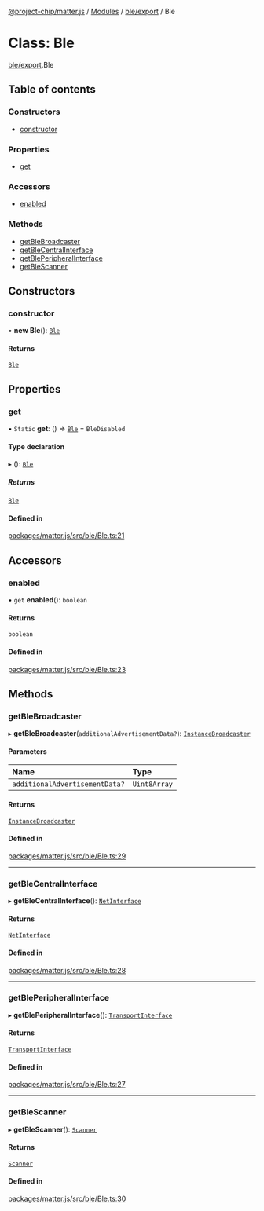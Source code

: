 [@project-chip/matter.js](../README.md) / [Modules](../modules.md) / [ble/export](../modules/ble_export.md) / Ble

# Class: Ble

[ble/export](../modules/ble_export.md).Ble

## Table of contents

### Constructors

- [constructor](ble_export.Ble.md#constructor)

### Properties

- [get](ble_export.Ble.md#get)

### Accessors

- [enabled](ble_export.Ble.md#enabled)

### Methods

- [getBleBroadcaster](ble_export.Ble.md#getblebroadcaster)
- [getBleCentralInterface](ble_export.Ble.md#getblecentralinterface)
- [getBlePeripheralInterface](ble_export.Ble.md#getbleperipheralinterface)
- [getBleScanner](ble_export.Ble.md#getblescanner)

## Constructors

### constructor

• **new Ble**(): [`Ble`](ble_export.Ble.md)

#### Returns

[`Ble`](ble_export.Ble.md)

## Properties

### get

▪ `Static` **get**: () => [`Ble`](ble_export.Ble.md) = `BleDisabled`

#### Type declaration

▸ (): [`Ble`](ble_export.Ble.md)

##### Returns

[`Ble`](ble_export.Ble.md)

#### Defined in

[packages/matter.js/src/ble/Ble.ts:21](https://github.com/project-chip/matter.js/blob/c0d55745d5279e16fdfaa7d2c564daa31e19c627/packages/matter.js/src/ble/Ble.ts#L21)

## Accessors

### enabled

• `get` **enabled**(): `boolean`

#### Returns

`boolean`

#### Defined in

[packages/matter.js/src/ble/Ble.ts:23](https://github.com/project-chip/matter.js/blob/c0d55745d5279e16fdfaa7d2c564daa31e19c627/packages/matter.js/src/ble/Ble.ts#L23)

## Methods

### getBleBroadcaster

▸ **getBleBroadcaster**(`additionalAdvertisementData?`): [`InstanceBroadcaster`](../interfaces/common_export.InstanceBroadcaster.md)

#### Parameters

| Name | Type |
| :------ | :------ |
| `additionalAdvertisementData?` | `Uint8Array` |

#### Returns

[`InstanceBroadcaster`](../interfaces/common_export.InstanceBroadcaster.md)

#### Defined in

[packages/matter.js/src/ble/Ble.ts:29](https://github.com/project-chip/matter.js/blob/c0d55745d5279e16fdfaa7d2c564daa31e19c627/packages/matter.js/src/ble/Ble.ts#L29)

___

### getBleCentralInterface

▸ **getBleCentralInterface**(): [`NetInterface`](../interfaces/net_export.NetInterface.md)

#### Returns

[`NetInterface`](../interfaces/net_export.NetInterface.md)

#### Defined in

[packages/matter.js/src/ble/Ble.ts:28](https://github.com/project-chip/matter.js/blob/c0d55745d5279e16fdfaa7d2c564daa31e19c627/packages/matter.js/src/ble/Ble.ts#L28)

___

### getBlePeripheralInterface

▸ **getBlePeripheralInterface**(): [`TransportInterface`](../interfaces/common_export.TransportInterface.md)

#### Returns

[`TransportInterface`](../interfaces/common_export.TransportInterface.md)

#### Defined in

[packages/matter.js/src/ble/Ble.ts:27](https://github.com/project-chip/matter.js/blob/c0d55745d5279e16fdfaa7d2c564daa31e19c627/packages/matter.js/src/ble/Ble.ts#L27)

___

### getBleScanner

▸ **getBleScanner**(): [`Scanner`](../interfaces/common_export.Scanner.md)

#### Returns

[`Scanner`](../interfaces/common_export.Scanner.md)

#### Defined in

[packages/matter.js/src/ble/Ble.ts:30](https://github.com/project-chip/matter.js/blob/c0d55745d5279e16fdfaa7d2c564daa31e19c627/packages/matter.js/src/ble/Ble.ts#L30)
